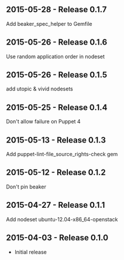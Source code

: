 ## 2015-05-28 - Release 0.1.7

Add beaker_spec_helper to Gemfile

## 2015-05-26 - Release 0.1.6

Use random application order in nodeset

## 2015-05-26 - Release 0.1.5

add utopic & vivid nodesets

## 2015-05-25 - Release 0.1.4

Don't allow failure on Puppet 4

## 2015-05-13 - Release 0.1.3

Add puppet-lint-file_source_rights-check gem

## 2015-05-12 - Release 0.1.2

Don't pin beaker

## 2015-04-27 - Release 0.1.1

Add nodeset ubuntu-12.04-x86_64-openstack

## 2015-04-03 - Release 0.1.0

- Initial release
